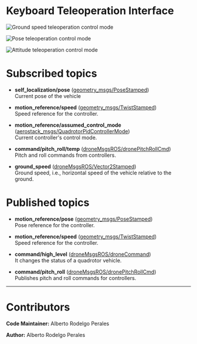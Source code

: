 # Keyboard Teleoperation Interface

![Ground speed teleoperation control mode](https://i.ibb.co/m5ngjvQ/keyboardground.png)

![Pose teleoperation control mode](https://i.ibb.co/HGc47fV/keyboardpose.png)

![Attitude teleoperation control mode](https://i.ibb.co/hX7dkH2/keyboardattitude.png)

# Subscribed topics

- **self_localization/pose** ([geometry_msgs/PoseStamped](http://docs.ros.org/api/geometry_msgs/html/msg/PoseStamped.html))      
Current pose of the vehicle

- **motion_reference/speed** ([geometry_msgs/TwistStamped](http://docs.ros.org/lunar/api/geometry_msgs/html/msg/TwistStamped.html))  
Speed reference for the controller.

- **motion_reference/assumed_control_mode** ([aerostack_msgs/QuadrotorPidControllerMode](https://bitbucket.org/visionaerialrobotics/aerostack_msgs/src/master/msg/QuadrotorPidControllerMode.msg))  
Current controller's control mode.

- **command/pitch_roll/temp** ([droneMsgsROS/dronePitchRollCmd](https://bitbucket.org/joselusl/dronemsgsros/src/master/msg/dronePitchRollCmd.msg))  
Pitch and roll commands from controllers.

- **ground_speed** ([droneMsgsROS/Vector2Stamped](https://bitbucket.org/joselusl/dronemsgsros/src/fa03af3fb09b943ea728d28683ff7b6032f74d66/msg/vector2Stamped.msg?at=master))   
Ground speed, i.e., horizontal speed of the vehicle relative to the ground.
# Published topics

- **motion_reference/pose** ([geometry_msgs/PoseStamped](http://docs.ros.org/api/geometry_msgs/html/msg/PoseStamped.html))  
Pose reference for the controller.

- **motion_reference/speed** ([geometry_msgs/TwistStamped](http://docs.ros.org/lunar/api/geometry_msgs/html/msg/TwistStamped.html))  
Speed reference for the controller.

- **command/high_level** ([droneMsgsROS/droneCommand](https://bitbucket.org/joselusl/dronemsgsros/src/2b47c507de4b636562f313f07abf07991b2432c4/msg/droneCommand.msg?at=master&fileviewer=file-view-default))           
It changes the status of a quadrotor vehicle. 

- **command/pitch_roll** ([droneMsgsROS/dronePitchRollCmd](https://bitbucket.org/joselusl/dronemsgsros/src/master/msg/dronePitchRollCmd.msg))  
Publishes pitch and roll commands for controllers.

---
# Contributors
**Code Maintainer:** Alberto Rodelgo Perales

**Author:** Alberto Rodelgo Perales